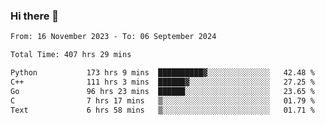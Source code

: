 ### Hi there 👋

<!--
**floyiac/floyiac** is a ✨ _special_ ✨ repository because its `README.md` (this file) appears on your GitHub profile.

Here are some ideas to get you started:

- 🔭 I’m currently working on ...
- 🌱 I’m currently learning ...
- 👯 I’m looking to collaborate on ...
- 🤔 I’m looking for help with ...
- 💬 Ask me about ...
- 📫 How to reach me: ...
- 😄 Pronouns: ...
- ⚡ Fun fact: ...
-->

<!--START_SECTION:waka-->

```txt
From: 16 November 2023 - To: 06 September 2024

Total Time: 407 hrs 29 mins

Python           173 hrs 9 mins  ██████████▓░░░░░░░░░░░░░░   42.48 %
C++              111 hrs 3 mins  ██████▓░░░░░░░░░░░░░░░░░░   27.25 %
Go               96 hrs 23 mins  ██████░░░░░░░░░░░░░░░░░░░   23.65 %
C                7 hrs 17 mins   ▒░░░░░░░░░░░░░░░░░░░░░░░░   01.79 %
Text             6 hrs 58 mins   ▒░░░░░░░░░░░░░░░░░░░░░░░░   01.71 %
```

<!--END_SECTION:waka-->
